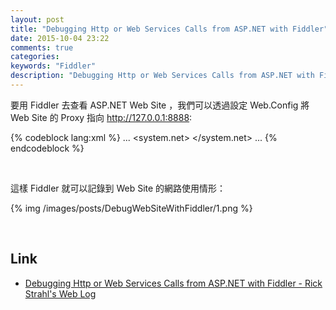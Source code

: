 ```yaml
---
layout: post
title: "Debugging Http or Web Services Calls from ASP.NET with Fiddler"
date: 2015-10-04 23:22
comments: true
categories: 
keywords: "Fiddler"
description: "Debugging Http or Web Services Calls from ASP.NET with Fiddler"
---
```


要用 Fiddler 去查看 ASP.NET Web Site ，我們可以透過設定 Web.Config 將 Web Site 的 Proxy 指向 http://127.0.0.1:8888:  

<!-- More -->


{% codeblock lang:xml %}
...
<system.net>
  <defaultProxy>
    <proxy  proxyaddress="http://127.0.0.1:8888" />
  </defaultProxy>
</system.net>
...
{% endcodeblock %}

<br/>


這樣 Fiddler 就可以記錄到 Web Site 的網路使用情形：  

{% img /images/posts/DebugWebSiteWithFiddler/1.png %}

<br/>


Link
----
* [Debugging Http or Web Services Calls from ASP.NET with Fiddler - Rick Strahl's Web Log](http://weblog.west-wind.com/posts/2008/Mar/14/Debugging-Http-or-Web-Services-Calls-from-ASPNET-with-Fiddler)
